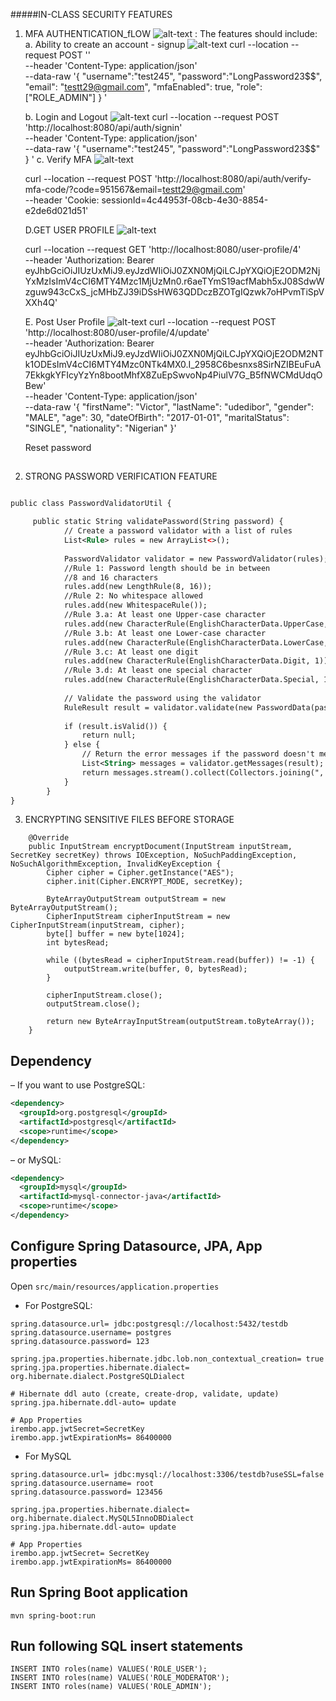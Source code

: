 #####IN-CLASS SECURITY FEATURES

1) MFA AUTHENTICATION_fLOW
![alt-text](data/Login_flow.png "AUTHENTICATION_fLOW")
   : The features should include:
    a. Ability to create an account - signup
    ![alt-text](data/login.png "AUTHENTICATION_fLOW")
      curl --location --request POST '' \
      --header 'Content-Type: application/json' \
      --data-raw '{
          "username":"test245",
           "password":"LongPassword23$$",
           "email": "testt29@gmail.com",
           "mfaEnabled": true,
           "role": ["ROLE_ADMIN"]
      }
      '
    
    
    

    b. Login and Logout
        ![alt-text](data/login_.png "AUTHENTICATION_fLOW")
          curl --location --request POST 'http://localhost:8080/api/auth/signin' \
            --header 'Content-Type: application/json' \
            --data-raw '{
                "username":"test245",
                 "password":"LongPassword23$$"
            }
            '
    c. Verify MFA
            ![alt-text](data/VerifyMFA.png "AUTHENTICATION_fLOW")

    curl --location --request POST 'http://localhost:8080/api/auth/verify-mfa-code/?code=951567&email=testt29@gmail.com' \
    --header 'Cookie: sessionId=4c44953f-08cb-4e30-8854-e2de6d021d51'
    
    
    D.GET USER PROFILE 
                ![alt-text](data/GetUserProfile.png "AUTHENTICATION_fLOW")

    curl --location --request GET 'http://localhost:8080/user-profile/4' \
    --header 'Authorization: Bearer eyJhbGciOiJIUzUxMiJ9.eyJzdWIiOiJ0ZXN0MjQiLCJpYXQiOjE2ODM2NjYxMzIsImV4cCI6MTY4Mzc1MjUzMn0.r6aeTYmS19acfMabh5xJ08SdwWzguw943cCxS_jcMHbZJ39iDSsHW63QDDczBZOTgIQzwk7oHPvmTiSpVXXh4Q'
    
    E. Post User Profile
                    ![alt-text](data/createPrile.png "AUTHENTICATION_fLOW")
    curl --location --request POST 'http://localhost:8080/user-profile/4/update' \
    --header 'Authorization: Bearer eyJhbGciOiJIUzUxMiJ9.eyJzdWIiOiJ0ZXN0MjQiLCJpYXQiOjE2ODM2NTk1ODEsImV4cCI6MTY4Mzc0NTk4MX0.I_2958C6besnxs8SirNZIBEuFuA7EkkgkYFIcyYzYn8bootMhfX8ZuEpSwvoNp4PiulV7G_B5fNWCMdUdqOBew' \
    --header 'Content-Type: application/json' \
    --data-raw '{
        "firstName": "Victor",
        "lastName": "udedibor",
        "gender": "MALE",
        "age": 30,
        "dateOfBirth": "2017-01-01",
        "maritalStatus": "SINGLE",
        "nationality": "Nigerian"
    }'
    
    
    
    
    
    Reset password
##



##
2) STRONG PASSWORD VERIFICATION FEATURE
```xml

public class PasswordValidatorUtil {

     public static String validatePassword(String password) {
            // Create a password validator with a list of rules
            List<Rule> rules = new ArrayList<>();
    
            PasswordValidator validator = new PasswordValidator(rules);
            //Rule 1: Password length should be in between 
            //8 and 16 characters
            rules.add(new LengthRule(8, 16));
            //Rule 2: No whitespace allowed
            rules.add(new WhitespaceRule());
            //Rule 3.a: At least one Upper-case character
            rules.add(new CharacterRule(EnglishCharacterData.UpperCase, 1));
            //Rule 3.b: At least one Lower-case character
            rules.add(new CharacterRule(EnglishCharacterData.LowerCase, 1));
            //Rule 3.c: At least one digit
            rules.add(new CharacterRule(EnglishCharacterData.Digit, 1));
            //Rule 3.d: At least one special character
            rules.add(new CharacterRule(EnglishCharacterData.Special, 1));
    
            // Validate the password using the validator
            RuleResult result = validator.validate(new PasswordData(password));
    
            if (result.isValid()) {
                return null;
            } else {
                // Return the error messages if the password doesn't meet the requirements
                List<String> messages = validator.getMessages(result);
                return messages.stream().collect(Collectors.joining(", "));
            }
        }
}
```
3) ENCRYPTING SENSITIVE FILES BEFORE STORAGE
```
    @Override
    public InputStream encryptDocument(InputStream inputStream, SecretKey secretKey) throws IOException, NoSuchPaddingException, NoSuchAlgorithmException, InvalidKeyException {
        Cipher cipher = Cipher.getInstance("AES");
        cipher.init(Cipher.ENCRYPT_MODE, secretKey);

        ByteArrayOutputStream outputStream = new ByteArrayOutputStream();
        CipherInputStream cipherInputStream = new CipherInputStream(inputStream, cipher);
        byte[] buffer = new byte[1024];
        int bytesRead;

        while ((bytesRead = cipherInputStream.read(buffer)) != -1) {
            outputStream.write(buffer, 0, bytesRead);
        }

        cipherInputStream.close();
        outputStream.close();

        return new ByteArrayInputStream(outputStream.toByteArray());
    }
```











## Dependency
– If you want to use PostgreSQL:
```xml
<dependency>
  <groupId>org.postgresql</groupId>
  <artifactId>postgresql</artifactId>
  <scope>runtime</scope>
</dependency>
```
– or MySQL:
```xml
<dependency>
  <groupId>mysql</groupId>
  <artifactId>mysql-connector-java</artifactId>
  <scope>runtime</scope>
</dependency>
```
## Configure Spring Datasource, JPA, App properties
Open `src/main/resources/application.properties`
- For PostgreSQL:
```
spring.datasource.url= jdbc:postgresql://localhost:5432/testdb
spring.datasource.username= postgres
spring.datasource.password= 123

spring.jpa.properties.hibernate.jdbc.lob.non_contextual_creation= true
spring.jpa.properties.hibernate.dialect= org.hibernate.dialect.PostgreSQLDialect

# Hibernate ddl auto (create, create-drop, validate, update)
spring.jpa.hibernate.ddl-auto= update

# App Properties
irembo.app.jwtSecret=SecretKey
irembo.app.jwtExpirationMs= 86400000
```
- For MySQL
```
spring.datasource.url= jdbc:mysql://localhost:3306/testdb?useSSL=false
spring.datasource.username= root
spring.datasource.password= 123456

spring.jpa.properties.hibernate.dialect= org.hibernate.dialect.MySQL5InnoDBDialect
spring.jpa.hibernate.ddl-auto= update

# App Properties
irembo.app.jwtSecret= SecretKey
irembo.app.jwtExpirationMs= 86400000
```
## Run Spring Boot application
```
mvn spring-boot:run
```

## Run following SQL insert statements
```
INSERT INTO roles(name) VALUES('ROLE_USER');
INSERT INTO roles(name) VALUES('ROLE_MODERATOR');
INSERT INTO roles(name) VALUES('ROLE_ADMIN');
```
